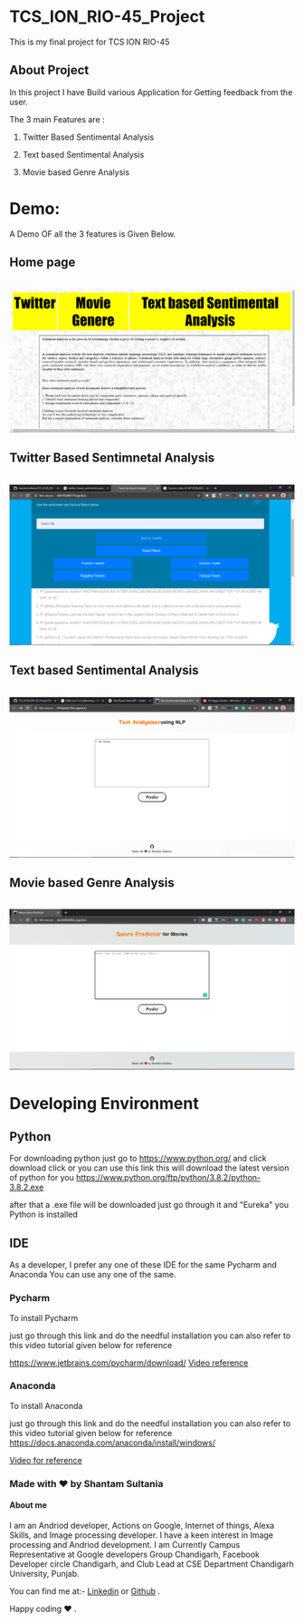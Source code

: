# TCS_ION_RIO-45_Project

This is my final project for TCS ION RIO-45 

## About Project 

In this project I have Build various Application for Getting feedback from the user.

The 3 main Features are :

1) Twitter Based Sentimental Analysis

2) Text based Sentimental Analysis

3) Movie based Genre Analysis

# Demo:

A Demo OF all the 3 features is Given Below.

## Home page 

<br>
<img src="/images/homepage.png">
<br>

## Twitter Based Sentimnetal Analysis 

<br>
<img src="/images/twitter.png">
<br>

## Text based Sentimental Analysis
<br>
<img src="images//text.png">
<br>

## Movie based Genre Analysis

<br>
<img src="/images/movie.png">
<br>

# Developing Environment 

## Python 

For downloading python just go to https://www.python.org/ and click download click or you can use this link this will download the latest version of python for you https://www.python.org/ftp/python/3.8.2/python-3.8.2.exe

after that a .exe file will be downloaded just go through it and "Eureka" you Python is installed


## IDE 

As a developer, I prefer any one of these IDE for the same Pycharm and Anaconda You can use any one of the same.

### Pycharm

To install Pycharm 

just go through this link and do the needful installation you can also refer to this video tutorial given below for reference 

https://www.jetbrains.com/pycharm/download/
[Video reference](https://www.youtube.com/watch?v=AUiM1UaRCPc) 

### Anaconda 

To install Anaconda

just go through this link and do the needful installation you can also refer to this video tutorial given below for reference 
https://docs.anaconda.com/anaconda/install/windows/

[Video for reference](https://www.youtube.com/watch?v=T3ff57rxTa8)



### Made with ❤️ by Shantam Sultania

#### About me

I am an Andriod developer, Actions on Google, Internet of things, Alexa Skills, and Image processing developer.
I have a keen interest in Image processing and Andriod development.
I am Currently Campus Representative at Google developers Group Chandigarh, Facebook Developer circle Chandigarh, and Club Lead at CSE Department Chandigarh University, Punjab.

You can find me at:-
[Linkedin](https://www.linkedin.com/in/shantam-sultania-737084175/) or [Github](https://github.com/shantamsultania) .

Happy coding ❤️ .


